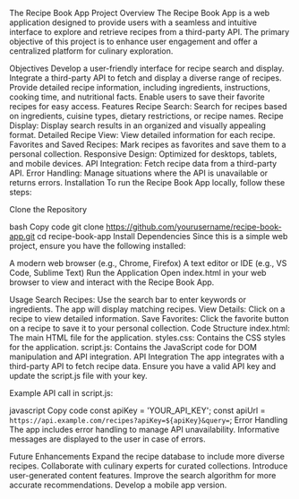 The Recipe Book App
Project Overview
The Recipe Book App is a web application designed to provide users with a seamless and intuitive interface to explore and retrieve recipes from a third-party API. The primary objective of this project is to enhance user engagement and offer a centralized platform for culinary exploration.

Objectives
Develop a user-friendly interface for recipe search and display.
Integrate a third-party API to fetch and display a diverse range of recipes.
Provide detailed recipe information, including ingredients, instructions, cooking time, and nutritional facts.
Enable users to save their favorite recipes for easy access.
Features
Recipe Search: Search for recipes based on ingredients, cuisine types, dietary restrictions, or recipe names.
Recipe Display: Display search results in an organized and visually appealing format.
Detailed Recipe View: View detailed information for each recipe.
Favorites and Saved Recipes: Mark recipes as favorites and save them to a personal collection.
Responsive Design: Optimized for desktops, tablets, and mobile devices.
API Integration: Fetch recipe data from a third-party API.
Error Handling: Manage situations where the API is unavailable or returns errors.
Installation
To run the Recipe Book App locally, follow these steps:

Clone the Repository

bash
Copy code
git clone https://github.com/yourusername/recipe-book-app.git
cd recipe-book-app
Install Dependencies
Since this is a simple web project, ensure you have the following installed:

A modern web browser (e.g., Chrome, Firefox)
A text editor or IDE (e.g., VS Code, Sublime Text)
Run the Application
Open index.html in your web browser to view and interact with the Recipe Book App.

Usage
Search Recipes: Use the search bar to enter keywords or ingredients. The app will display matching recipes.
View Details: Click on a recipe to view detailed information.
Save Favorites: Click the favorite button on a recipe to save it to your personal collection.
Code Structure
index.html: The main HTML file for the application.
styles.css: Contains the CSS styles for the application.
script.js: Contains the JavaScript code for DOM manipulation and API integration.
API Integration
The app integrates with a third-party API to fetch recipe data. Ensure you have a valid API key and update the script.js file with your key.

Example API call in script.js:

javascript
Copy code
const apiKey = 'YOUR_API_KEY';
const apiUrl = `https://api.example.com/recipes?apiKey=${apiKey}&query=`;
Error Handling
The app includes error handling to manage API unavailability. Informative messages are displayed to the user in case of errors.

Future Enhancements
Expand the recipe database to include more diverse recipes.
Collaborate with culinary experts for curated collections.
Introduce user-generated content features.
Improve the search algorithm for more accurate recommendations.
Develop a mobile app version.
